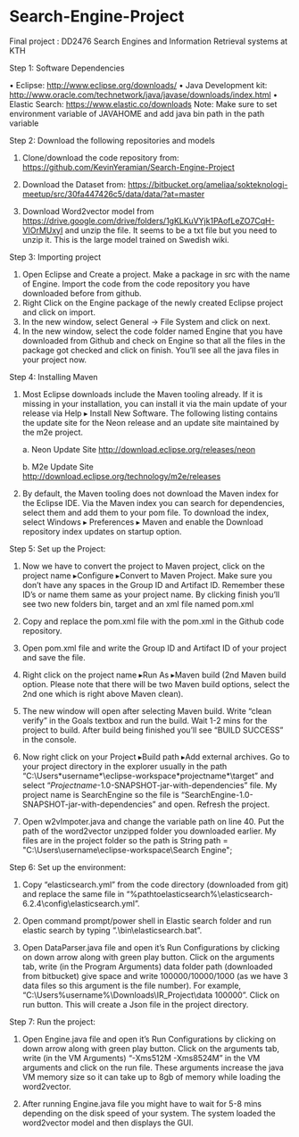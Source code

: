 # Search-Engine-Project
Final project : DD2476 Search Engines and Information Retrieval systems at KTH

Step 1:
Software Dependencies

•	Eclipse: http://www.eclipse.org/downloads/ 
•	Java Development kit: http://www.oracle.com/technetwork/java/javase/downloads/index.html 
•	Elastic Search: https://www.elastic.co/downloads 
Note: Make sure to set environment variable of JAVAHOME and add java bin path in the path variable

Step 2:
Download the following repositories and models

1.	Clone/download the code repository from: https://github.com/KevinYeramian/Search-Engine-Project

2.	Download the Dataset from: https://bitbucket.org/ameliaa/sokteknologi-meetup/src/30fa447426c5/data/data/?at=master 

3.	Download Word2vector model from https://drive.google.com/drive/folders/1gKLKuVYjk1PAofLeZO7CqH-VIOrMUxyI  and unzip the file. It seems to be a txt file but you need to unzip it. This is the large model trained on Swedish wiki.

Step 3:
Importing project

1.	Open Eclipse and Create a project. Make a package in src with the name of Engine. Import the code from the code repository you have downloaded before from github.
1.	Right Click on the Engine package of the newly created Eclipse project and click on import.
2.	In the new window, select General -> File System and click on next.
3.	In the new window, select the code folder named Engine that you have downloaded from Github and check on Engine so that all the files in the package got checked and click on finish. You’ll see all the java files in your project now.

Step 4:
Installing Maven

1.	Most Eclipse downloads include the Maven tooling already. If it is missing in your installation, you can install it via the main update of your release via Help ▸ Install New Software. The following listing contains the update site for the Neon release and an update site maintained by the m2e project.

    a.	Neon Update Site http://download.eclipse.org/releases/neon

    b.	M2e Update Site http://download.eclipse.org/technology/m2e/releases 

2.	By default, the Maven tooling does not download the Maven index for the Eclipse IDE. Via the Maven index you can search for dependencies, select them and add them to your pom file. To download the index, select Windows ▸ Preferences ▸ Maven and enable the Download repository index updates on startup option.

Step 5:
Set up the Project:

1.	Now we have to convert the project to Maven project, click on the project name ▸Configure ▸Convert to Maven Project. Make sure you don’t have any spaces in the Group ID and Artifact ID. Remember these ID’s or name them same as your project name. By clicking finish you’ll see two new folders bin, target and an xml file named pom.xml

2.	Copy and replace the pom.xml file with the pom.xml in the Github code repository. 

3.	Open pom.xml file and write the Group ID and Artifact ID of your project and save the file.

4.	Right click on the project name ▸Run As ▸Maven build (2nd Maven build option. Please note that there will be two Maven build options, select the 2nd one which is right above Maven clean). 

5.	The new window will open after selecting Maven build. Write “clean verify” in the Goals textbox and run the build. Wait 1-2 mins for the project to build. After build being finished you’ll see “BUILD SUCCESS” in the console. 

6.	Now right click on your Project ▸Build path ▸Add external archives. Go to your project directory in the explorer usually in the path “C:\Users\*username*\eclipse-workspace\*projectname*\target” and select “*Projectname*-1.0-SNAPSHOT-jar-with-dependencies” file. My project name is SearchEngine so the file is “SearchEngine-1.0-SNAPSHOT-jar-with-dependencies” and open. Refresh the project.

7.	Open w2vImpoter.java and change the variable path on line 40. Put the path of the word2vector unzipped folder you downloaded earlier. My files are in the project folder so the path is  String path = "C:\\Users\\username\\eclipse-workspace\\Search Engine";

Step 6:
Set up the environment:

1.	Copy “elasticsearch.yml” from the code directory (downloaded from git) and replace the same file in “%pathtoelasticsearch%\elasticsearch-6.2.4\config\elasticsearch.yml”.

2.	Open command prompt/power shell in Elastic search folder and run elastic search by typing “.\bin\elasticsearch.bat”.

3.	Open DataParser.java file and open it’s Run Configurations by clicking on down arrow along with green play button. Click on the arguments tab, write (in the Program Arguments) data folder path (downloaded from bitbucket) give space and write 100000/10000/1000 (as we have 3 data files so this argument is the file number). For example, “C:\Users\%username%\Downloads\IR_Project\data 100000”. Click on run button. This will create a Json file in the project directory.

Step 7:
Run the project:

1.	Open Engine.java file and open it’s Run Configurations by clicking on down arrow along with green play button. Click on the arguments tab, write (in the VM Arguments) “-Xms512M -Xms8524M” in the VM arguments and click on the run file. These arguments increase the java VM memory size so it can take up to 8gb of memory while loading the word2vector.

2.	After running Engine.java file you might have to wait for 5-8 mins depending on the disk speed of your system. The system loaded the word2vector model and then displays the GUI.

